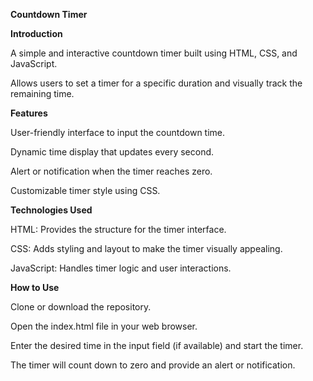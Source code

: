 **Countdown Timer**

**Introduction**

A simple and interactive countdown timer built using HTML, CSS, and JavaScript.

Allows users to set a timer for a specific duration and visually track the remaining time.

**Features**

User-friendly interface to input the countdown time.

Dynamic time display that updates every second.

Alert or notification when the timer reaches zero.

Customizable timer style using CSS.

**Technologies Used**

HTML: Provides the structure for the timer interface.

CSS: Adds styling and layout to make the timer visually appealing.

JavaScript: Handles timer logic and user interactions.

**How to Use**

Clone or download the repository.

Open the index.html file in your web browser.

Enter the desired time in the input field (if available) and start the timer.

The timer will count down to zero and provide an alert or notification.
